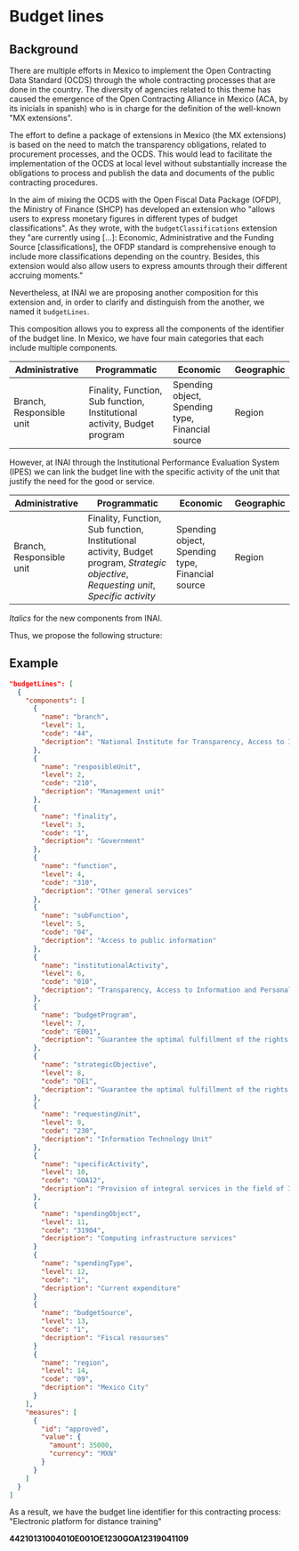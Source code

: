 # Budget lines

## Background

There are multiple efforts in Mexico to implement the Open Contracting Data Standard (OCDS) through the whole contracting processes that are done in the country. The diversity of agencies related to this theme has caused the emergence of the Open Contracting Alliance in Mexico (ACA, by its inicials in spanish) who is in charge for the definition of the well-known "MX extensions".

The effort to define a package of extensions in Mexico (the MX extensions) is based on the need to match the transparency obligations, related to procurement processes, and the OCDS. This would lead to facilitate the implementation of the OCDS at local level without substantially increase the obligations to process and publish the data and documents of the public contracting procedures.

In the aim of mixing the OCDS with the Open Fiscal Data Package (OFDP), the Ministry of Finance (SHCP) has developed an extension who "allows users to express monetary figures in different types of budget classifications". As they wrote, with the `budgetClassifications` extension they "are currently using [...]: Economic, Administrative and the Funding Source [classifications], the OFDP standard is comprehensive enough to include more classifications depending on the country. Besides, this extension would also allow users to express amounts through their different accruing moments."

Nevertheless, at INAI we are proposing another composition for this extension and, in order to clarify and distinguish from the another, we named it `budgetLines`.

This composition allows you to express all the components of the identifier of the budget line. In Mexico, we have four main categories that each include multiple components.

**Administrative** | **Programmatic** | **Economic** | **Geographic** 
--|--|--|--
Branch, Responsible unit | Finality, Function, Sub function, Institutional activity, Budget program | Spending object, Spending type, Financial source | Region

However, at INAI through the Institutional Performance Evaluation System (IPES) we can link the budget line with the specific activity of the unit that justify the need for the good or service.

**Administrative** | **Programmatic** | **Economic** | **Geographic** 
--|--|--|--
Branch, Responsible unit | Finality, Function, Sub function, Institutional activity, Budget program, *Strategic objective*, *Requesting unit*, *Specific activity* | Spending object, Spending type, Financial source | Region

*Italics* for the new components from INAI.

Thus, we propose the following structure:

## Example

```json
"budgetLines": [
  {
    "components": [
      {
        "name": "branch",
        "level": 1,
        "code": "44",
        "decription": "National Institute for Transparency, Access to Information and Personal Data Protection"
      },
      {
        "name": "resposibleUnit",
        "level": 2,
        "code": "210",
        "decription": "Management unit"
      },
      {
        "name": "finality",
        "level": 3,
        "code": "1",
        "decription": "Government"
      },
      {
        "name": "function",
        "level": 4,
        "code": "310",
        "decription": "Other general services"
      },
      {
        "name": "subFunction",
        "level": 5,
        "code": "04",
        "decription": "Access to public information"
      },
      {
        "name": "institutionalActivity",
        "level": 6,
        "code": "010",
        "decription": "Transparency, Access to Information and Personal Data Protection"
      },
      {
        "name": "budgetProgram",
        "level": 7,
        "code": "E001",
        "decription": "Guarantee the optimal fulfillment of the rights of access to information and personal data protection"
      },
      {
        "name": "strategicObjective",
        "level": 8,
        "code": "OE1",
        "decription": "Guarantee the optimal fulfillment of the rights of access to information and personal data protection"
      },
      {
        "name": "requestingUnit",
        "level": 9,
        "code": "230",
        "decription": "Information Technology Unit"
      },
      {
        "name": "specificActivity",
        "level": 10,
        "code": "GOA12",
        "decription": "Provision of integral services in the field of ICT"
      },
      {
        "name": "spendingObject",
        "level": 11,
        "code": "31904",
        "decription": "Computing infrastructure services"
      }
      {
        "name": "spendingType",
        "level": 12,
        "code": "1",
        "decription": "Current expenditure"
      }
      {
        "name": "budgetSource",
        "level": 13,
        "code": "1",
        "decription": "Fiscal resourses"
      }
      {
        "name": "region",
        "level": 14,
        "code": "09",
        "decription": "Mexico City"
      }
    ],
    "measures": [
      {
        "id": "approved",
        "value": {
          "amount": 35000,
          "currency": "MXN"
        }
      }
    ]
  }
]
```
As a result, we have the budget line identifier for this contracting process: "Electronic platform for distance training"

**44210131004010E001OE1230GOA12319041109**
